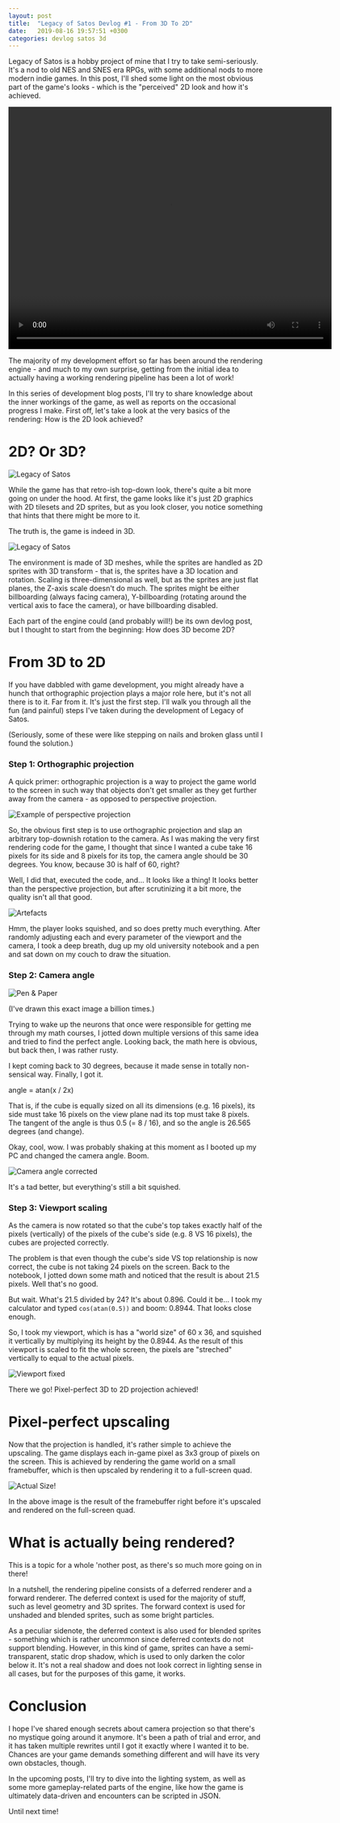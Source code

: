 ```yaml
---
layout: post
title:  "Legacy of Satos Devlog #1 - From 3D To 2D"
date:   2019-08-16 19:57:51 +0300
categories: devlog satos 3d
---
```

Legacy of Satos is a hobby project of mine that I try to take
semi-seriously. It's a nod to old NES and SNES era RPGs, with
some additional nods to more modern indie games. In this post,
I'll shed some light on the most obvious part of the game's
looks - which is the "perceived" 2D look and how it's achieved.

<video width="640" height="480" autoplay>
    <source src="/assets/intro.mp4" type="video/mp4">
</video>

The majority of my development effort so far has been around
the rendering engine - and much to my own surprise, getting
from the initial idea to actually having a working rendering
pipeline has been a lot of work!

In this series of development blog posts, I'll try to share knowledge about
the inner workings of the game, as well as reports
on the occasional progress I make. First off, let's take a look
at the very basics of the rendering: How is the 2D look achieved?

# 2D? Or 3D?

![Legacy of Satos](/assets/tower_01.png)

While the game has that retro-ish top-down look, there's quite
a bit more going on under the hood. At first, the game looks like
it's just 2D graphics with 2D tilesets and 2D sprites, but as
you look closer, you notice something that hints that there might
be more to it.

The truth is, the game is indeed in 3D.

![Legacy of Satos](/assets/tower_02.png)

The environment is made of 3D meshes, while the sprites are handled
as 2D sprites with 3D transform - that is, the sprites have
a 3D location and rotation. Scaling is three-dimensional as well,
but as the sprites are just flat planes, the Z-axis scale doesn't do much.
The sprites might be either billboarding (always facing camera),
Y-billboarding (rotating around the vertical axis to face the camera),
or have billboarding disabled.

Each part of the engine could (and probably will!) be its own devlog
post, but I thought to start from the beginning: How does 3D become 2D?

# From 3D to 2D

If you have dabbled with game development, you might already have a hunch
that orthographic projection plays a major role here, but it's not
all there is to it. Far from it. It's just the first step. I'll walk you
through all the fun (and painful) steps I've taken during the development
of Legacy of Satos.

(Seriously, some of these were like stepping on nails and broken glass
until I found the solution.)

### Step 1: Orthographic projection

A quick primer: orthographic projection is a way to project the game world
to the screen in such way that objects don't get smaller as they get
further away from the camera - as opposed to perspective projection.

![Example of perspective projection](/assets/ex_projection.png)

So, the obvious first step is to use orthographic projection and slap
an arbitrary top-downish rotation to the camera. As I was making the very first rendering code for the game, I thought that since I wanted a cube
take 16 pixels for its side and 8 pixels for its top, the camera angle
should be 30 degrees. You know, because 30 is half of 60, right?

Well, I did that, executed the code, and... It looks like a thing!
It looks better than the perspective projection, but after scrutinizing it a bit more, the quality isn't all that good.

![Artefacts](/assets/ex_orthographic.png)

Hmm, the player looks squished, and so does pretty much everything.
After randomly adjusting each and every parameter of the viewport and
the camera, I took a deep breath, dug up my old university notebook
and a pen and sat down on my couch to draw the situation.

### Step 2: Camera angle

![Pen & Paper](/assets/pen_design.jpeg)

(I've drawn this exact image a billion times.)

Trying to wake up the neurons that once were responsible for getting
me through my math courses, I jotted down multiple versions of this
same idea and tried to find the perfect angle. Looking back, the
math here is obvious, but back then, I was rather rusty.

I kept coming back to 30 degrees, because it made sense in totally
non-sensical way. Finally, I got it.

angle = atan(x / 2x)

That is, if the cube is equally sized on all its dimensions (e.g. 16 pixels),
its side must take 16 pixels on the view plane nad its top must take 8 pixels.
The tangent of the angle is thus 0.5 (= 8 / 16), and so the angle is
26.565 degrees (and change).

Okay, cool, wow. I was probably shaking at this moment as I booted up
my PC and changed the camera angle. Boom.

![Camera angle corrected](/assets/ex_camera_angle_corrected.png)

It's a tad better, but everything's still a bit squished.

### Step 3: Viewport scaling

As the camera is now rotated so that the cube's top takes exactly
half of the pixels (vertically) of the pixels of the cube's side
(e.g. 8 VS 16 pixels), the cubes are projected correctly.

The problem is that even though the cube's side VS top relationship
is now correct, the cube is not taking 24 pixels on the screen.
Back to the notebook, I jotted down some math and noticed that
the result is about 21.5 pixels. Well that's no good.

But wait. What's 21.5 divided by 24? It's about 0.896. Could it be...
I took my calculator and typed `cos(atan(0.5))` and boom: 0.8944.
That looks close enough.

So, I took my viewport, which is has a "world size" of 60 x 36,
and squished it vertically by multiplying its height by the 0.8944.
As the result of this viewport is scaled to fit the whole screen,
the pixels are "streched" vertically to equal to the actual pixels.

![Viewport fixed](/assets/ex_viewport_fixed.png)

There we go! Pixel-perfect 3D to 2D projection achieved!

# Pixel-perfect upscaling

Now that the projection is handled, it's rather simple to achieve
the upscaling. The game displays each in-game pixel as 3x3 group of
pixels on the screen. This is achieved by rendering the game world
on a small framebuffer, which is then upscaled by rendering it to
a full-screen quad.

![Actual Size!](/assets/actual_size.png)

In the above image is the result of the framebuffer right before
it's upscaled and rendered on the full-screen quad.

# What is actually being rendered?

This is a topic for a whole 'nother post, as there's so much more
going on in there!

In a nutshell, the rendering pipeline consists of a deferred
renderer and a forward renderer. The deferred context is used for
the majority of stuff, such as level geometry and 3D sprites.
The forward context is used for unshaded and blended sprites,
such as some bright particles.

As a peculiar sidenote, the deferred context is also used for
blended sprites - something which is rather uncommon since deferred
contexts do not support blending. However, in this kind of game,
sprites can have a semi-transparent, static drop shadow, which is
used to only darken the color below it. It's not a real shadow
and does not look correct in lighting sense in all cases, but
for the purposes of this game, it works.

# Conclusion

I hope I've shared enough secrets about camera projection so
that there's no mystique going around it anymore. It's been a
path of trial and error, and it has taken multiple rewrites
until I got it exactly where I wanted it to be. Chances are your
game demands something different and will have its very own
obstacles, though.

In the upcoming posts, I'll try to dive into the lighting system,
as well as some more gameplay-related parts of the engine, like
how the game is ultimately data-driven and encounters can be
scripted in JSON.

Until next time!